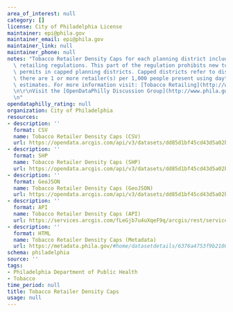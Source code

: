 ```yaml
---
area_of_interest: null
category: []
license: City of Philadelphia License
maintainer: epi@phila.gov
maintainer_email: epi@phila.gov
maintainer_link: null
maintainer_phone: null
notes: "Tobacco Retailer Density Caps for each planning district included in the tobacco\
  \ retailing regulations. This part of the regulation prohibits new tobacco retailer\
  \ permits in capped planning districts. Capped districts refer to districts where\
  \ there are 1 or more retailer(s) per 1,000 people present using daytime population\
  \ estimates. For more information visit: [Tobacco Retailing](http://www.phila.gov/health/Commissioner/regulationtobaccoretailing.html).\r\
  \n\r\nVisit the [OpenDataPhilly Discussion Group](http://www.phila.gov/data/discuss/)\r\
  \n"
opendataphilly_rating: null
organization: City of Philadelphia
resources:
- description: ''
  format: CSV
  name: Tobacco Retailer Density Caps (CSV)
  url: https://opendata.arcgis.com/api/v3/datasets/dd85d1bf45cd43d5a02b9b58eed01c02_0/downloads/data?format=csv&spatialRefId=4326&where=1%3D1
- description: ''
  format: SHP
  name: Tobacco Retailer Density Caps (SHP)
  url: https://opendata.arcgis.com/api/v3/datasets/dd85d1bf45cd43d5a02b9b58eed01c02_0/downloads/data?format=shp&spatialRefId=4326&where=1%3D1
- description: ''
  format: GeoJSON
  name: Tobacco Retailer Density Caps (GeoJSON)
  url: https://opendata.arcgis.com/api/v3/datasets/dd85d1bf45cd43d5a02b9b58eed01c02_0/downloads/data?format=geojson&spatialRefId=4326&where=1%3D1
- description: ''
  format: API
  name: Tobacco Retailer Density Caps (API)
  url: https://services.arcgis.com/fLeGjb7u4uXqeF9q/arcgis/rest/services/TobRetailerDensityCaps/FeatureServer
- description: ''
  format: HTML
  name: Tobacco Retailer Density Caps (Metadata)
  url: https://metadata.phila.gov/#home/datasetdetails/6376a4753f9b210021ceca10/representationdetails/6376a4753f9b210021ceca1f/
schema: philadelphia
source: ''
tags:
- Philadelphia Department of Public Health
- Tobacco
time_period: null
title: Tobacco Retailer Density Caps
usage: null
---
```

